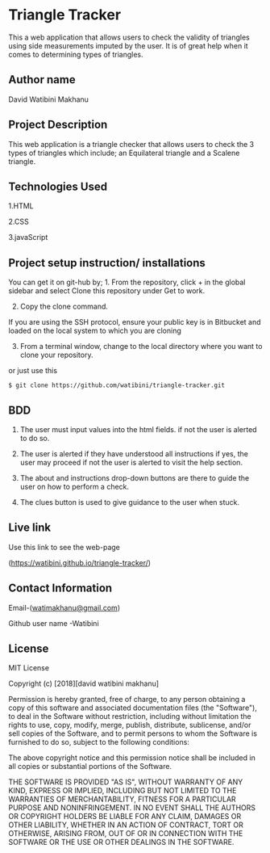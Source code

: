 # Triangle Tracker

This a web application that allows users to check the validity of triangles using side measurements imputed by the user. It is of great help when it comes to determining types of triangles.

## Author name

David Watibini Makhanu

## Project Description

This web application is a triangle checker that allows users to check the 3 types of triangles which include; an Equilateral triangle and a Scalene triangle.

## Technologies Used

1.HTML

2.CSS

3.javaScript

## Project setup instruction/ installations

You can get it on git-hub by;
1\. From the repository, click + in the global sidebar and select Clone this repository under Get to work.

2.  Copy the clone command.

If you are using the SSH protocol, ensure your public key is in Bitbucket and loaded on the local system to which you are cloning

3.  From a terminal window, change to the local directory where you want to clone your repository.

or just use this

`$ git clone https://github.com/watibini/triangle-tracker.git`

## BDD

1.  The user must input values into the html fields. if not the user is alerted to do so.

2.  The user is alerted if they have understood all instructions if yes, the user may proceed if not the user is alerted to visit the help section.

3.  The about and instructions drop-down buttons are there to guide the user on how to perform a check.

4.  The clues button is used to give guidance to the user when stuck.

## Live link

Use this link to see the web-page

(<https://watibini.github.io/triangle-tracker/>)

## Contact Information

Email-(watimakhanu@gmail.com)

Github user name -Watibini

## License

MIT License

Copyright (c) [2018][david watibini makhanu]

Permission is hereby granted, free of charge, to any person obtaining a copy
of this software and associated documentation files (the "Software"), to deal
in the Software without restriction, including without limitation the rights
to use, copy, modify, merge, publish, distribute, sublicense, and/or sell
copies of the Software, and to permit persons to whom the Software is
furnished to do so, subject to the following conditions:

The above copyright notice and this permission notice shall be included in all
copies or substantial portions of the Software.

THE SOFTWARE IS PROVIDED "AS IS", WITHOUT WARRANTY OF ANY KIND, EXPRESS OR
IMPLIED, INCLUDING BUT NOT LIMITED TO THE WARRANTIES OF MERCHANTABILITY,
FITNESS FOR A PARTICULAR PURPOSE AND NONINFRINGEMENT. IN NO EVENT SHALL THE
AUTHORS OR COPYRIGHT HOLDERS BE LIABLE FOR ANY CLAIM, DAMAGES OR OTHER
LIABILITY, WHETHER IN AN ACTION OF CONTRACT, TORT OR OTHERWISE, ARISING FROM,
OUT OF OR IN CONNECTION WITH THE SOFTWARE OR THE USE OR OTHER DEALINGS IN THE
SOFTWARE.
